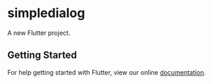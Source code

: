 # simpledialog

A new Flutter project.

## Getting Started

For help getting started with Flutter, view our online
[documentation](https://flutter.io/).
